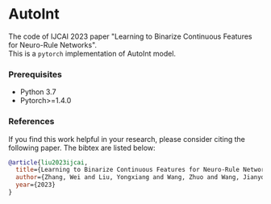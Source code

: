 # AutoInt
The code of IJCAI 2023 paper "Learning to Binarize Continuous Features for Neuro-Rule Networks".  
This is a `pytorch` implementation of AutoInt model.

### Prerequisites
- Python 3.7
- Pytorch>=1.4.0

### References
If you find this work helpful in your research, please consider citing the following paper. The bibtex are listed below:

```bibtex
@article{liu2023ijcai,
  title={Learning to Binarize Continuous Features for Neuro-Rule Networks},
  author={Zhang, Wei and Liu, Yongxiang and Wang, Zhuo and Wang, Jianyong},
  year={2023}
}
